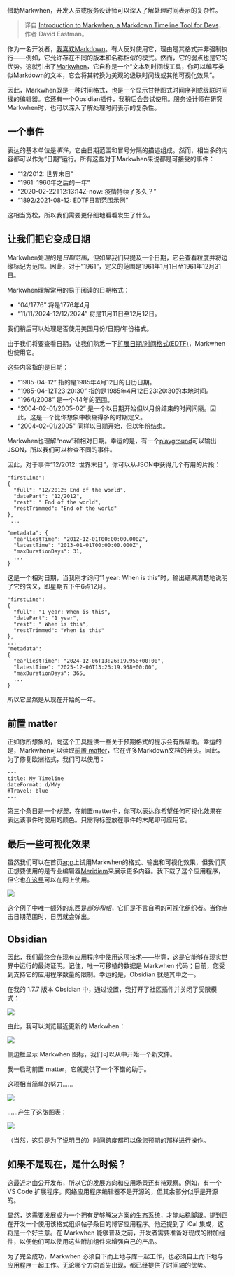 
<!--
title: Markwhen：面向开发人员的 Markdown 时间线工具简介
cover: https://cdn.thenewstack.io/media/2024/12/a9f3d4a6-diana-light-fpbtaoqvi-k-unsplashb.jpg
-->

借助Markwhen，开发人员或服务设计师可以深入了解处理时间表示的复杂性。

> 译自 [Introduction to Markwhen, a Markdown Timeline Tool for Devs](https://thenewstack.io/introduction-to-markwhen-a-markdown-timeline-tool-for-devs/)，作者 David Eastman。

作为一名开发者，[我喜欢Markdown](https://thenewstack.io/obsidian-and-the-case-for-using-more-markdown/)。有人反对使用它，理由是其格式并非强制执行——例如，它允许存在不同的版本和名称相似的模式。然而，它的弱点也是它的优势。这就引出了[Markwhen](https://www.notion.so/Markwhen-152ba3b27486804f8093c832a18cafc6?pvs=21)，它自称是一个“文本到时间线工具，你可以编写类似Markdown的文本，它会将其转换为美观的级联时间线或其他可视化效果”。

因此，Markwhen既是一种时间格式，也是一个显示甘特图式时间序列或级联时间线的编辑器。它还有一个Obsidian插件，我稍后会尝试使用。服务设计师在研究Markwhen时，也可以深入了解处理时间表示的复杂性。

## 一个事件

表达的基本单位是*事件*，它由日期范围和冒号分隔的描述组成。然而，相当多的内容都可以作为“日期”运行。所有这些对于Markwhen来说都是可接受的事件：

- “12/2012: 世界末日”
- “1961: 1960年之后的一年”
- “2020-02-22T12:13:14Z-now: 疫情持续了多久？”
- “1892/2021-08-12: EDTF日期范围示例”

这相当宽松，所以我们需要更仔细地看看发生了什么。

## 让我们把它变成日期

Markwhen处理的是*日期范围*，但如果我们只提及一个日期，它会查看粒度并将边缘标记为范围。因此，对于“1961”，定义的范围是1961年1月1日至1961年12月31日。

Markwhen理解常用的易于阅读的日期格式：

- “04/1776” 将是1776年4月
- “11/11/2024-12/12/2024” 将是11月11日至12月12日。

我们稍后可以处理是否使用美国月份/日期/年份格式。

由于我们将要查看日期，让我们熟悉一下[扩展日期/时间格式(EDTF)](https://www.loc.gov/standards/datetime/)，Markwhen也使用它。

这些内容指的是日期：

- “1985-04-12” 指的是1985年4月12日的日历日期。
- “1985-04-12T23:20:30” 指的是1985年4月12日23:20:30的本地时间。
- “1964/2008” 是一个44年的范围。
- “2004-02-01/2005-02” 是一个以日期开始但以月份结束的时间间隔。因此，这是一个比你想象中模糊得多的时期定义。
- “2004-02-01/2005” 同样以日期开始，但以年份结束。

Markwhen也理解“now”和相对日期。幸运的是，有一个[playground](https://docs.markwhen.com/parser/playground.html)可以输出JSON，所以我们可以检查不同的事件。

因此，对于事件“12/2012: 世界末日”，你可以从JSON中获得几个有用的片段：

```
"firstLine": 
{ 
  "full": "12/2012: End of the world", 
  "datePart": "12/2012", 
  "rest": " End of the world", 
  "restTrimmed": "End of the world" 
},
 ... 
 
"metadata": { 
  "earliestTime": "2012-12-01T00:00:00.000Z", 
  "latestTime": "2013-01-01T00:00:00.000Z", 
  "maxDurationDays": 31, 
  ... 
}
```

这是一个相对日期，当我刚才询问“1 year: When is this”时，输出结果清楚地说明了它的含义，即星期五下午6点12月。

```
"firstLine": 
{ 
  "full": "1 year: When is this", 
  "datePart": "1 year", 
  "rest": " When is this", 
  "restTrimmed": "When is this" 
}, 
... 
"metadata": 
{ 
  "earliestTime": "2024-12-06T13:26:19.958+00:00", 
  "latestTime": "2025-12-06T13:26:19.958+00:00", 
  "maxDurationDays": 365, 
  ... 
}
```

所以它显然是从现在开始的一年。

## 前置 matter

正如你所想象的，向这个工具提供一些关于预期格式的提示会有所帮助。幸运的是，Markwhen可以读取[前置 matter](https://gohugo.io/content-management/front-matter/)，它在许多Markdown文档的开头。因此，为了修复欧洲格式，我们可以使用：

```
--- 
title: My Timeline 
dateFormat: d/M/y 
#Travel: blue 
---
```

第三个条目是一个*标签*，在前置matter中，你可以表达你希望任何可视化效果在表达该事件时使用的颜色。只需将标签放在事件的末尾即可应用它。

## 最后一些可视化效果

虽然我们可以在首页[app](https://markwhen.com/)上试用Markwhen的格式、输出和可视化效果，但我们真正想要使用的是专业编辑器[Meridiem](https://docs.markwhen.com/interface/overview.html)来展示更多内容。我下载了这个应用程序，但它也[在这里](https://meridiem.markwhen.com/example)可以在网上使用。

![](https://cdn.thenewstack.io/media/2024/12/3cf7dcc2-image-1024x620.png)

这个例子中唯一额外的东西是*部分和组*，它们是不言自明的可视化组织者。当你点击日期范围时，日历就会弹出。

## Obsidian

因此，我们最终会在现有应用程序中使用这项技术——毕竟，这是它能够在现实世界中运行的最终证明。记住，唯一可移植的数据是 Markwhen 代码；目前，您受到支持它的应用程序数量的限制。幸运的是，Obsidian 就是其中之一。

在我的 1.7.7 版本 Obsidian 中，通过设置，我打开了社区插件并关闭了受限模式：

![](https://cdn.thenewstack.io/media/2024/12/3b2b676a-image-1.png)

由此，我可以浏览最近更新的 Markwhen：

![](https://cdn.thenewstack.io/media/2024/12/f7917872-image-2-1024x391.png)

侧边栏显示 Markwhen 图标，我们可以从中开始一个新文件。

我一启动前置 matter，它就提供了一个不错的助手。

这项相当简单的努力……

![](https://cdn.thenewstack.io/media/2024/12/08192b2f-image-3-961x1024.png)

……产生了这张图表：

![](https://cdn.thenewstack.io/media/2024/12/889fb4c2-image-4-1024x511.png)

（当然，这只是为了说明目的）时间跨度都可以像您预期的那样进行操作。


## 如果不是现在，是什么时候？

这最近才由公开发布，所以它的发展方向和应用场景还有待观察。例如，有一个 VS Code 扩展程序。网络应用程序编辑器不是开源的，但其余部分似乎是开源的。

显然，这需要发展成为一个拥有足够解决方案的生态系统，才能站稳脚跟。提到正在开发一个使用该格式组织帖子条目的博客应用程序。他还提到了 iCal 集成，这将是一个好主意。在 Markwhen 能够普及之前，开发者需要准备好现成的附加组件，以便他们可以使用这些附加组件来增强自己的产品。

为了完全成功，Markwhen 必须自下而上地与库一起工作，也必须自上而下地与应用程序一起工作。无论哪个方向首先出现，都已经提供了时间轴的优势。
